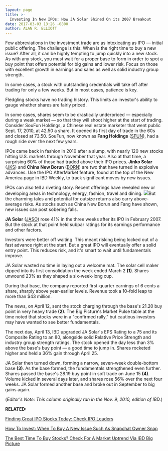 ```yaml
---
layout: page
title: >-
  Investing In New IPOs: How JA Solar Shined On its 2007 Breakout
date: 2017-03-03 13:26 -0800
author: ALAN R. ELLIOTT
---
```










  

Few abbreviations in the investment trade are as intoxicating as IPO — initial public offering. The challenge is this: When is the right time to buy a new issue? After all, it can be highly tempting to jump quickly into a new stock.
As with any stock, you must wait for a proper base to form in order to spot a buy point that offers potential for big gains and lower risk. Focus on those with excellent growth in earnings and sales as well as solid industry group strength.


In some cases, a stock with outstanding credentials will take off after trading for only a few weeks. But in most cases, patience is key.


Fledgling stocks have no trading history. This limits an investor's ability to gauge whether shares are fairly priced.


In some cases, shares seem to be drastically underpriced — especially during a weak market — so that they will shoot higher at the start of trading. Consider SouFun Holdings, a Chinese real estate marketer that went public Sept. 17, 2010, at 42.50 a share. It opened its first day of trade in the 60s and closed at 73.50. SouFun, now known as **Fang Holdings** ([SFUN](https://research.investors.com/quote.aspx?symbol=SFUN)), had a rough ride over the next few years.


IPOs came back in fashion in 2010 after a slump, with nearly 120 new stocks hitting U.S. markets through November that year. Also at that time, a surprising 60% of those had traded above their IPO prices. **Jinko Solar** ([JKS](https://research.investors.com/quote.aspx?symbol=JKS)) and **China New Borun** ([BORN](https://research.investors.com/quote.aspx?symbol=BORN)) are two that have turned in explosive advances. Use the IPO AfterMarket feature, found at the top of the New America page in IBD Weekly, to track significant moves by new issues.


 IPOs can also tell a riveting story. Recent offerings have revealed new or developing areas in technology, energy, fashion, travel and dining.
![](https://www.investors.com/wp-content/uploads/2017/03/IC_jaso_030317-916x1024.png)But the charming tales and potential for outsize returns also carry above-average risks. As stocks such as China New Borun and Fang have shown, new issues can post sobering falls.


**JA Solar** ([JASO](https://research.investors.com/quote.aspx?symbol=JASO)) rose 41% in the three weeks after its IPO in February 2007. But the stock at that point held subpar ratings for its earnings performance and other factors.


Investors were better off waiting. This meant risking being locked out of a fast advance right at the start. But a great IPO will eventually offer a solid entry point. This reduces risk, and it's smart to wait until fundamentals improve.


JA Solar wasted no time in laying out a welcome mat. The solar cell maker dipped into its first consolidation the week ended March 2 **(1)**. Shares unwound 23% as they shaped a six-week-long cup.


During that base, the company reported first-quarter earnings of 6 cents a share, sharply above year-earlier levels. Revenue took a 10-fold leap to more than \$43 million.


The news, on April 12, sent the stock charging through the base's 21.20 buy point in very heavy trade **(2)**. The Big Picture's Market Pulse table at the time noted that stocks were in a "confirmed rally," but cautious investors may have wanted to see better fundamentals.


The next day, April 13, IBD upgraded JA Solar's EPS Rating to a 75 and its Composite Rating to an 80, alongside solid Relative Price Strength and industry group strength ratings. The stock opened the day less than 3% above the base's buy point — a good time to jump in. Shares rocketed higher and held a 36% gain through April 25.


JA Solar then turned down, forming a narrow, seven-week double-bottom base **(3)**. As the base formed, the fundamentals strengthened even further. Shares passed the base's 28.19 buy point in soft trade on June 15 **(4)**. Volume kicked in several days later, and shares rose 56% over the next four weeks. JA Solar formed another base and broke out in September to big gains again.


(*Editor's Note: This column originally ran in the Nov. 9, 2010, edition of IBD.*)


**RELATED:**


[Finding Great IPO Stocks Today: Check IPO Leaders](http://research.investors.com/stock-lists/ipo-leaders/)


[How To Invest: When To Buy A New Issue Such As Snapchat Owner Snap](https://www.investors.com/how-to-invest/investors-corner/investing-in-ipo-stocks-how-should-you-handle-snapchats-market-debut/)


[The Best Time To Buy Stocks? Check For A Market Uptrend Via IBD Big Picture](https://www.investors.com/category/market-trend/the-big-picture/)




